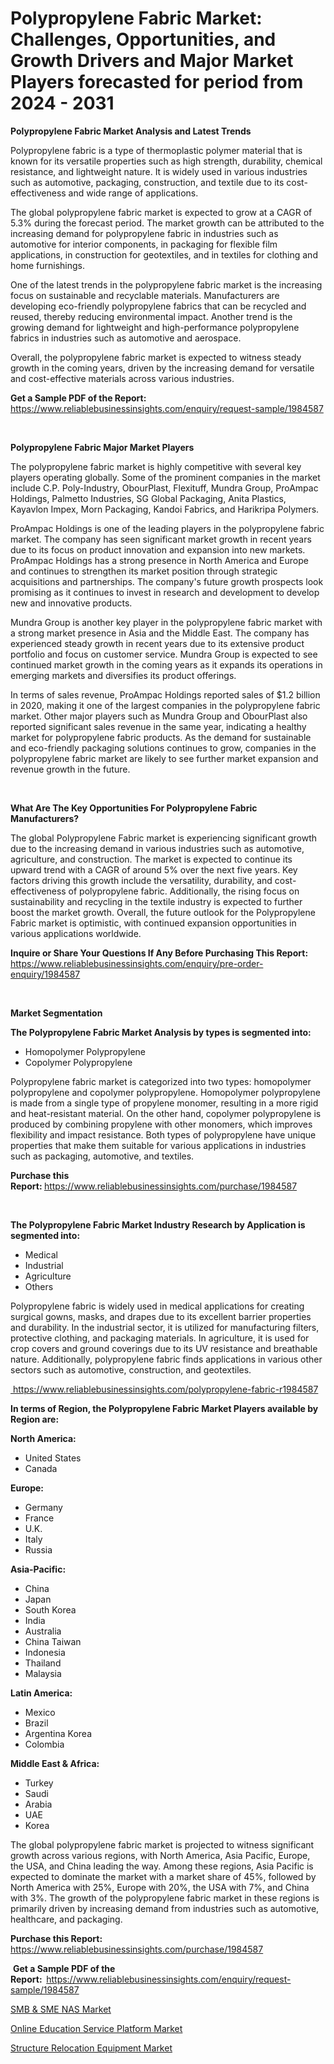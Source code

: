 <p><h1>Polypropylene Fabric Market: Challenges, Opportunities, and Growth Drivers and Major Market Players forecasted for period from 2024 - 2031</h1></p><p><strong>Polypropylene Fabric Market Analysis and Latest Trends</strong></p>
<p><p>Polypropylene fabric is a type of thermoplastic polymer material that is known for its versatile properties such as high strength, durability, chemical resistance, and lightweight nature. It is widely used in various industries such as automotive, packaging, construction, and textile due to its cost-effectiveness and wide range of applications.</p><p>The global polypropylene fabric market is expected to grow at a CAGR of 5.3% during the forecast period. The market growth can be attributed to the increasing demand for polypropylene fabric in industries such as automotive for interior components, in packaging for flexible film applications, in construction for geotextiles, and in textiles for clothing and home furnishings.</p><p>One of the latest trends in the polypropylene fabric market is the increasing focus on sustainable and recyclable materials. Manufacturers are developing eco-friendly polypropylene fabrics that can be recycled and reused, thereby reducing environmental impact. Another trend is the growing demand for lightweight and high-performance polypropylene fabrics in industries such as automotive and aerospace.</p><p>Overall, the polypropylene fabric market is expected to witness steady growth in the coming years, driven by the increasing demand for versatile and cost-effective materials across various industries.</p></p>
<p><strong>Get a Sample PDF of the Report:&nbsp;</strong> <a href="https://www.reliablebusinessinsights.com/enquiry/request-sample/1984587">https://www.reliablebusinessinsights.com/enquiry/request-sample/1984587</a></p>
<p>&nbsp;</p>
<p><strong>Polypropylene Fabric Major Market Players</strong></p>
<p><p>The polypropylene fabric market is highly competitive with several key players operating globally. Some of the prominent companies in the market include C.P. Poly-Industry, ObourPlast, Flexituff, Mundra Group, ProAmpac Holdings, Palmetto Industries, SG Global Packaging, Anita Plastics, Kayavlon Impex, Morn Packaging, Kandoi Fabrics, and Harikripa Polymers. </p><p>ProAmpac Holdings is one of the leading players in the polypropylene fabric market. The company has seen significant market growth in recent years due to its focus on product innovation and expansion into new markets. ProAmpac Holdings has a strong presence in North America and Europe and continues to strengthen its market position through strategic acquisitions and partnerships. The company's future growth prospects look promising as it continues to invest in research and development to develop new and innovative products.</p><p>Mundra Group is another key player in the polypropylene fabric market with a strong market presence in Asia and the Middle East. The company has experienced steady growth in recent years due to its extensive product portfolio and focus on customer service. Mundra Group is expected to see continued market growth in the coming years as it expands its operations in emerging markets and diversifies its product offerings.</p><p>In terms of sales revenue, ProAmpac Holdings reported sales of $1.2 billion in 2020, making it one of the largest companies in the polypropylene fabric market. Other major players such as Mundra Group and ObourPlast also reported significant sales revenue in the same year, indicating a healthy market for polypropylene fabric products. As the demand for sustainable and eco-friendly packaging solutions continues to grow, companies in the polypropylene fabric market are likely to see further market expansion and revenue growth in the future.</p></p>
<p>&nbsp;</p>
<p><strong>What Are The Key Opportunities For Polypropylene Fabric Manufacturers?</strong></p>
<p><p>The global Polypropylene Fabric market is experiencing significant growth due to the increasing demand in various industries such as automotive, agriculture, and construction. The market is expected to continue its upward trend with a CAGR of around 5% over the next five years. Key factors driving this growth include the versatility, durability, and cost-effectiveness of polypropylene fabric. Additionally, the rising focus on sustainability and recycling in the textile industry is expected to further boost the market growth. Overall, the future outlook for the Polypropylene Fabric market is optimistic, with continued expansion opportunities in various applications worldwide.</p></p>
<p><strong>Inquire or Share Your Questions If Any Before Purchasing This Report:</strong> <a href="https://www.reliablebusinessinsights.com/enquiry/pre-order-enquiry/1984587">https://www.reliablebusinessinsights.com/enquiry/pre-order-enquiry/1984587</a></p>
<p>&nbsp;</p>
<p><strong>Market Segmentation</strong></p>
<p><strong>The Polypropylene Fabric Market Analysis by types is segmented into:</strong></p>
<p><ul><li>Homopolymer Polypropylene</li><li>Copolymer Polypropylene</li></ul></p>
<p><p>Polypropylene fabric market is categorized into two types: homopolymer polypropylene and copolymer polypropylene. Homopolymer polypropylene is made from a single type of propylene monomer, resulting in a more rigid and heat-resistant material. On the other hand, copolymer polypropylene is produced by combining propylene with other monomers, which improves flexibility and impact resistance. Both types of polypropylene have unique properties that make them suitable for various applications in industries such as packaging, automotive, and textiles.</p></p>
<p><strong>Purchase this Report:&nbsp;</strong><a href="https://www.reliablebusinessinsights.com/purchase/1984587">https://www.reliablebusinessinsights.com/purchase/1984587</a></p>
<p>&nbsp;</p>
<p><strong>The Polypropylene Fabric Market Industry Research by Application is segmented into:</strong></p>
<p><ul><li>Medical</li><li>Industrial</li><li>Agriculture</li><li>Others</li></ul></p>
<p><p>Polypropylene fabric is widely used in medical applications for creating surgical gowns, masks, and drapes due to its excellent barrier properties and durability. In the industrial sector, it is utilized for manufacturing filters, protective clothing, and packaging materials. In agriculture, it is used for crop covers and ground coverings due to its UV resistance and breathable nature. Additionally, polypropylene fabric finds applications in various other sectors such as automotive, construction, and geotextiles.</p></p>
<p><a href="https://www.reliablebusinessinsights.com/polypropylene-fabric-r1984587">&nbsp;https://www.reliablebusinessinsights.com/polypropylene-fabric-r1984587</a></p>
<p><strong>In terms of Region, the Polypropylene Fabric Market Players available by Region are:</strong></p>
<p>
    <p> <strong> North America: </strong>
        <ul>
            <li>United States</li>
            <li>Canada</li>
        </ul>
        </p> 
    <p> <strong> Europe: </strong>
        <ul>
            <li>Germany</li>
            <li>France</li>
            <li>U.K.</li>
            <li>Italy</li>
            <li>Russia</li>
        </ul>
        </p> 
    <p> <strong> Asia-Pacific: </strong>
        <ul>
            <li>China</li>
            <li>Japan</li>
            <li>South Korea</li>
            <li>India</li>
            <li>Australia</li>
            <li>China Taiwan</li>
            <li>Indonesia</li>
            <li>Thailand</li>
            <li>Malaysia</li>
        </ul>
        </p> 
    <p> <strong> Latin America: </strong>
        <ul>
            <li>Mexico</li>
            <li>Brazil</li>
            <li>Argentina Korea</li>
            <li>Colombia</li>
        </ul>
        </p> 
    <p> <strong> Middle East & Africa: </strong>
        <ul>
            <li>Turkey</li>
            <li>Saudi</li>
            <li>Arabia</li>
            <li>UAE</li>
            <li>Korea</li>
        </ul>
    </p>
    </p>
<p><p>The global polypropylene fabric market is projected to witness significant growth across various regions, with North America, Asia Pacific, Europe, the USA, and China leading the way. Among these regions, Asia Pacific is expected to dominate the market with a market share of 45%, followed by North America with 25%, Europe with 20%, the USA with 7%, and China with 3%. The growth of the polypropylene fabric market in these regions is primarily driven by increasing demand from industries such as automotive, healthcare, and packaging.</p></p>
<p><strong>Purchase this Report: </strong><a href="https://www.reliablebusinessinsights.com/purchase/1984587">https://www.reliablebusinessinsights.com/purchase/1984587</a></p>
<p>&nbsp;<strong>Get a Sample PDF of the Report:&nbsp;&nbsp;</strong><a href="https://www.reliablebusinessinsights.com/enquiry/request-sample/1984587">https://www.reliablebusinessinsights.com/enquiry/request-sample/1984587</a></p>
<p><strong></strong></p>
<p><p><a href="https://github.com/sleepman642/Market-Research-Report-List-1/blob/main/smb-sme-nas-market.md">SMB & SME NAS Market</a></p><p><a href="https://github.com/anggakarna133/Market-Research-Report-List-1/blob/main/online-education-service-platform-market.md">Online Education Service Platform Market</a></p><p><a href="https://issuu.com/reportprime-2/docs/structure-relocation-equipment-market-size-2030.pp">Structure Relocation Equipment Market</a></p></p>